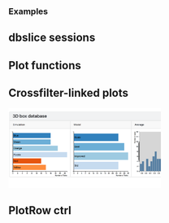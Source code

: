 ### Examples

## **dbslice** sessions

## Plot functions

## Crossfilter-linked plots

<a href="http://bl.ocks.org/grahampullan/8569646fadc2fb74026e22b04539f339"> <img src="img/3cfplots.png" width="300"></a> 

## PlotRow ctrl
